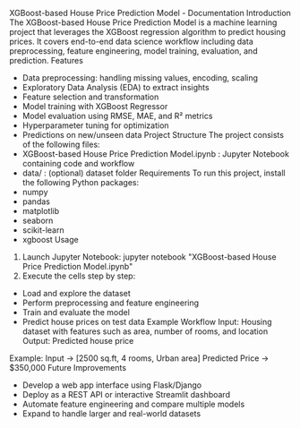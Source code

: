 XGBoost-based House Price Prediction Model - Documentation
Introduction
The XGBoost-based House Price Prediction Model is a machine learning project that leverages the XGBoost regression algorithm to predict housing prices. It covers end-to-end data science workflow including data preprocessing, feature engineering, model training, evaluation, and prediction.
Features
- Data preprocessing: handling missing values, encoding, scaling
- Exploratory Data Analysis (EDA) to extract insights
- Feature selection and transformation
- Model training with XGBoost Regressor
- Model evaluation using RMSE, MAE, and R² metrics
- Hyperparameter tuning for optimization
- Predictions on new/unseen data
Project Structure
The project consists of the following files:
- XGBoost-based House Price Prediction Model.ipynb : Jupyter Notebook containing code and workflow
- data/ : (optional) dataset folder
Requirements
To run this project, install the following Python packages:
- numpy
- pandas
- matplotlib
- seaborn
- scikit-learn
- xgboost
Usage
1. Launch Jupyter Notebook:
   jupyter notebook "XGBoost-based House Price Prediction Model.ipynb"
2. Execute the cells step by step:
- Load and explore the dataset
- Perform preprocessing and feature engineering
- Train and evaluate the model
- Predict house prices on test data
Example Workflow
Input: Housing dataset with features such as area, number of rooms, and location
Output: Predicted house price

Example:
Input → [2500 sq.ft, 4 rooms, Urban area]
Predicted Price → $350,000
Future Improvements
- Develop a web app interface using Flask/Django
- Deploy as a REST API or interactive Streamlit dashboard
- Automate feature engineering and compare multiple models
- Expand to handle larger and real-world datasets
